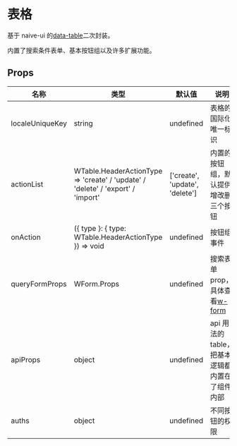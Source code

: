 # 表格

基于 naive-ui 的[data-table](https://www.naiveui.com/zh-CN/os-theme/components/data-table)二次封装。

内置了搜索条件表单、基本按钮组以及许多扩展功能。

## Props

| 名称            | 类型                                                                            | 默认值                         | 说明                                                      |
| --------------- | ------------------------------------------------------------------------------- | ------------------------------ | --------------------------------------------------------- |
| localeUniqueKey | string                                                                          | undefined                      | 表格的国际化唯一标识                                      |
| actionList      | WTable.HeaderActionType => 'create' / 'update' / 'delete' / 'export' / 'import' | ['create', 'update', 'delete'] | 内置的按钮组，默认提供增改删三个按钮                      |
| onAction        | ({ type }: { type: WTable.HeaderActionType }) => void                           | undefined                      | 按钮组事件                                                |
| queryFormProps  | WForm.Props                                                                     | undefined                      | 搜索表单 prop，具体查看[w-form](/component/UI/form#props) |
| apiProps        | object                                                                          | undefined                      | api 用法的 table，把基本逻辑都内置在了组件内部            |
| auths           | object                                                                          | undefined                      | 不同按钮的权限                                            |
